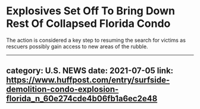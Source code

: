 # Explosives Set Off To Bring Down Rest Of Collapsed Florida Condo

The action is considered a key step to resuming the search for victims as rescuers possibly gain access to new areas of the rubble.

---
category: U.S. NEWS
date: 2021-07-05
link: https://www.huffpost.com/entry/surfside-demolition-condo-explosion-florida_n_60e274cde4b06fb1a6ec2e48
---
